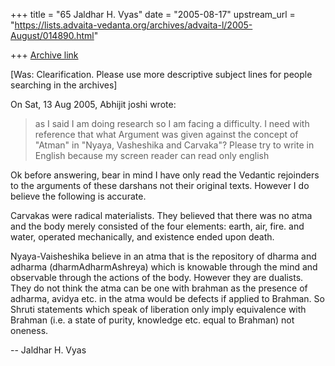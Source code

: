+++
title = "65 Jaldhar H. Vyas"
date = "2005-08-17"
upstream_url = "https://lists.advaita-vedanta.org/archives/advaita-l/2005-August/014890.html"

+++
[Archive link](https://lists.advaita-vedanta.org/archives/advaita-l/2005-August/014890.html)

[Was: Clearification. Please use more descriptive subject lines for 
people searching in the archives]

On Sat, 13 Aug 2005, Abhijit joshi wrote:

> as I said I am doing research so I am facing a difficulty. I need with 
> reference that what Argument was given against the concept of "Atman" in 
> "Nyaya, Vasheshika and Carvaka"? Please try to write in English because my 
> screen reader can read only english

Ok before answering, bear in mind I have only read the Vedantic rejoinders 
to the arguments of these darshans not their original texts.  However I do 
believe the following is accurate.

Carvakas were radical materialists.  They believed that there was no atma 
and the body merely consisted of the four elements: earth, air, fire. and 
water, operated mechanically, and existence ended upon death.

Nyaya-Vaisheshika believe in an atma that is the repository of dharma and 
adharma (dharmAdharmAshreya) which is knowable through the mind and 
observable through the actions of the body.  However they are dualists. 
They do not think the atma can be one with brahman as the presence of 
adharma, avidya etc. in the atma would be defects if applied to Brahman. 
So Shruti statements which speak of liberation only imply equivalence with 
Brahman (i.e. a state of purity, knowledge etc. equal to Brahman) not 
oneness.

-- 
Jaldhar H. Vyas <jaldhar at braincells.com>

